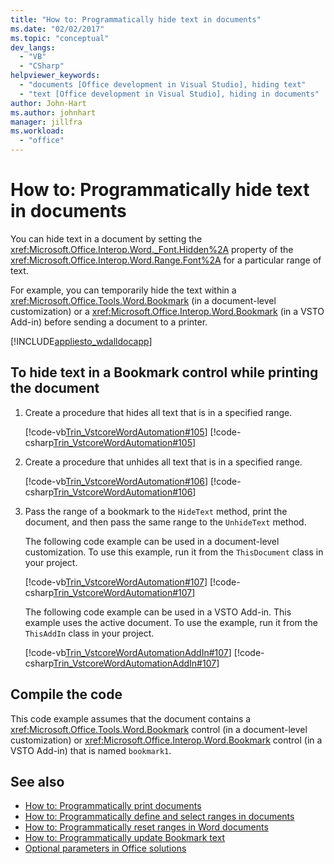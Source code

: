 ```yaml
---
title: "How to: Programmatically hide text in documents"
ms.date: "02/02/2017"
ms.topic: "conceptual"
dev_langs:
  - "VB"
  - "CSharp"
helpviewer_keywords:
  - "documents [Office development in Visual Studio], hiding text"
  - "text [Office development in Visual Studio], hiding in documents"
author: John-Hart
ms.author: johnhart
manager: jillfra
ms.workload:
  - "office"
---
```

# How to: Programmatically hide text in documents
  You can hide text in a document by setting the <xref:Microsoft.Office.Interop.Word._Font.Hidden%2A> property of the <xref:Microsoft.Office.Interop.Word.Range.Font%2A> for a particular range of text.

 For example, you can temporarily hide the text within a <xref:Microsoft.Office.Tools.Word.Bookmark> (in a document-level customization) or a <xref:Microsoft.Office.Interop.Word.Bookmark> (in a VSTO Add-in) before sending a document to a printer.

 [!INCLUDE[appliesto_wdalldocapp](../vsto/includes/appliesto-wdalldocapp-md.md)]

## To hide text in a Bookmark control while printing the document

1.  Create a procedure that hides all text that is in a specified range.

     [!code-vb[Trin_VstcoreWordAutomation#105](../vsto/codesnippet/VisualBasic/Trin_VstcoreWordAutomationVB/ThisDocument.vb#105)]
     [!code-csharp[Trin_VstcoreWordAutomation#105](../vsto/codesnippet/CSharp/Trin_VstcoreWordAutomationCS/ThisDocument.cs#105)]

2.  Create a procedure that unhides all text that is in a specified range.

     [!code-vb[Trin_VstcoreWordAutomation#106](../vsto/codesnippet/VisualBasic/Trin_VstcoreWordAutomationVB/ThisDocument.vb#106)]
     [!code-csharp[Trin_VstcoreWordAutomation#106](../vsto/codesnippet/CSharp/Trin_VstcoreWordAutomationCS/ThisDocument.cs#106)]

3.  Pass the range of a bookmark to the `HideText` method, print the document, and then pass the same range to the `UnhideText` method.

     The following code example can be used in a document-level customization. To use this example, run it from the `ThisDocument` class in your project.

     [!code-vb[Trin_VstcoreWordAutomation#107](../vsto/codesnippet/VisualBasic/Trin_VstcoreWordAutomationVB/ThisDocument.vb#107)]
     [!code-csharp[Trin_VstcoreWordAutomation#107](../vsto/codesnippet/CSharp/Trin_VstcoreWordAutomationCS/ThisDocument.cs#107)]

     The following code example can be used in a VSTO Add-in. This example uses the active document. To use the example, run it from the `ThisAddIn` class in your project.

     [!code-vb[Trin_VstcoreWordAutomationAddIn#107](../vsto/codesnippet/VisualBasic/Trin_VstcoreWordAutomationAddIn/ThisAddIn.vb#107)]
     [!code-csharp[Trin_VstcoreWordAutomationAddIn#107](../vsto/codesnippet/CSharp/Trin_VstcoreWordAutomationAddIn/ThisAddIn.cs#107)]

## Compile the code
 This code example assumes that the document contains a <xref:Microsoft.Office.Tools.Word.Bookmark> control (in a document-level customization) or <xref:Microsoft.Office.Interop.Word.Bookmark> control (in a VSTO Add-in) that is named `bookmark1`.

## See also
- [How to: Programmatically print documents](../vsto/how-to-programmatically-print-documents.md)
- [How to: Programmatically define and select ranges in documents](../vsto/how-to-programmatically-define-and-select-ranges-in-documents.md)
- [How to: Programmatically reset ranges in Word documents](../vsto/how-to-programmatically-reset-ranges-in-word-documents.md)
- [How to: Programmatically update Bookmark text](../vsto/how-to-programmatically-update-bookmark-text.md)
- [Optional parameters in Office solutions](../vsto/optional-parameters-in-office-solutions.md)
